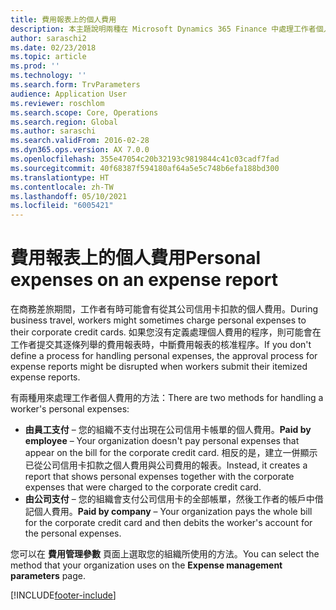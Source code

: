 ```yaml
---
title: 費用報表上的個人費用
description: 本主題說明兩種在 Microsoft Dynamics 365 Finance 中處理工作者個人費用的方法。
author: saraschi2
ms.date: 02/23/2018
ms.topic: article
ms.prod: ''
ms.technology: ''
ms.search.form: TrvParameters
audience: Application User
ms.reviewer: roschlom
ms.search.scope: Core, Operations
ms.search.region: Global
ms.author: saraschi
ms.search.validFrom: 2016-02-28
ms.dyn365.ops.version: AX 7.0.0
ms.openlocfilehash: 355e47054c20b32193c9819844c41c03cadf7fad
ms.sourcegitcommit: 40f68387f594180af64a5e5c748b6efa188bd300
ms.translationtype: HT
ms.contentlocale: zh-TW
ms.lasthandoff: 05/10/2021
ms.locfileid: "6005421"
---
```

# <a name="personal-expenses-on-an-expense-report"></a><span data-ttu-id="e1c5c-103">費用報表上的個人費用</span><span class="sxs-lookup"><span data-stu-id="e1c5c-103">Personal expenses on an expense report</span></span>

<span data-ttu-id="e1c5c-104">在商務差旅期間，工作者有時可能會有從其公司信用卡扣款的個人費用。</span><span class="sxs-lookup"><span data-stu-id="e1c5c-104">During business travel, workers might sometimes charge personal expenses to their corporate credit cards.</span></span> <span data-ttu-id="e1c5c-105">如果您沒有定義處理個人費用的程序，則可能會在工作者提交其逐條列舉的費用報表時，中斷費用報表的核准程序。</span><span class="sxs-lookup"><span data-stu-id="e1c5c-105">If you don't define a process for handling personal expenses, the approval process for expense reports might be disrupted when workers submit their itemized expense reports.</span></span> 

<span data-ttu-id="e1c5c-106">有兩種用來處理工作者個人費用的方法：</span><span class="sxs-lookup"><span data-stu-id="e1c5c-106">There are two methods for handling a worker's personal expenses:</span></span>

- <span data-ttu-id="e1c5c-107">**由員工支付** – 您的組織不支付出現在公司信用卡帳單的個人費用。</span><span class="sxs-lookup"><span data-stu-id="e1c5c-107">**Paid by employee** – Your organization doesn't pay personal expenses that appear on the bill for the corporate credit card.</span></span> <span data-ttu-id="e1c5c-108">相反的是，建立一併顯示已從公司信用卡扣款之個人費用與公司費用的報表。</span><span class="sxs-lookup"><span data-stu-id="e1c5c-108">Instead, it creates a report that shows personal expenses together with the corporate expenses that were charged to the corporate credit card.</span></span>
- <span data-ttu-id="e1c5c-109">**由公司支付** – 您的組織會支付公司信用卡的全部帳單，然後工作者的帳戶中借記個人費用。</span><span class="sxs-lookup"><span data-stu-id="e1c5c-109">**Paid by company** – Your organization pays the whole bill for the corporate credit card and then debits the worker's account for the personal expenses.</span></span>

<span data-ttu-id="e1c5c-110">您可以在 **費用管理參數** 頁面上選取您的組織所使用的方法。</span><span class="sxs-lookup"><span data-stu-id="e1c5c-110">You can select the method that your organization uses on the **Expense management parameters** page.</span></span>


[!INCLUDE[footer-include](../includes/footer-banner.md)]